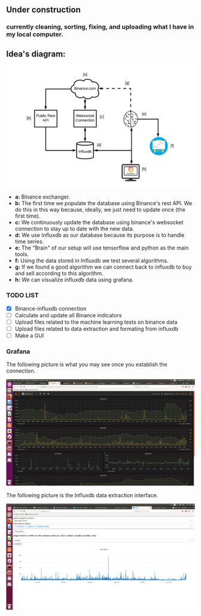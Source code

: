 ## Under construction
### currently cleaning, sorting, fixing, and uploading what I have in my local computer.
## Idea's diagram:
![title](data/images/general_diagram.png)

 - **a:** Binance exchanger.
 - **b:** The first time we populate the database using Binance's rest API. We do this in this way because, ideally, we just need to update once (the first time).
 - **c:** We continuously update the database using binance's websocket connection to stay up to date with the new data.
 - **d:** We use Influxdb as our database because its purpose is to handle time series. 
 - **e:** The "Brain" of our setup will use tensorflow and python as the main tools.
 - **f:** Using the data stored in Influxdb we test several algorithms. 
 - **g:** If we found a good algorithm we can connect back to influxdb to buy and sell according to this algorithm.
 - **h:** We can visualize influxdb data using grafana.

### TODO LIST

- [x] Binance-influxdb connection
- [ ] Calculate and update all Binance indicators
- [ ] Upload files related to the machine learning tests on binance data
- [ ] Upload files related to data extraction and formating from influxdb
- [ ] Make a GUI

### Grafana

The following picture is what you may see once you establish the connection.

![title](data/images/grafana_screenshot.png)

The following picture is the Influxdb data extraction interface.

![title](data/images/dash-example.png)
